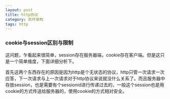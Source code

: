 ```yaml
---
layout: post
title: http协议
category: 软件架构
tags: http
---
```



### cookie与session区别与限制 ###
这问题，乍看起来很简单，session存在服务器端，cookie存在客户端。但是这只是一个简单维度，下面详细分析下。

首先这两个东西存在的原因是因为http是个无状态的协议，http只管一次请求一次应答，下一次请求与上一次请求对于http协议来说就没什么关系了。而且服务器中存放session，也是需要有个sessionid进行传递过去的，一般这个session也是用cookie的方式传送给服务器的，使用cookie的方式相对安全。